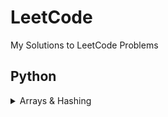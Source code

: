 # LeetCode
My Solutions to LeetCode Problems


## Python
<details>
<summary>Arrays & Hashing</summary>

- <a href='https://github.com/KaraWatts/LeetCode/tree/main/Arrays_and_Hashing/Easy/ContainsDuplicate/README.md'>Easy - Contains Duplicates</a>
</details>
